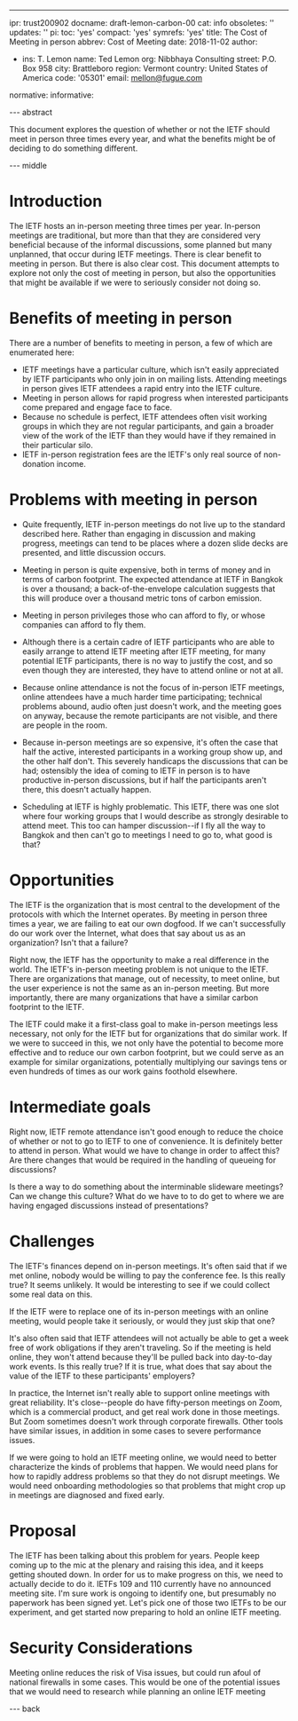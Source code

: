 ---
ipr: trust200902
docname: draft-lemon-carbon-00
cat: info
obsoletes: ''
updates: ''
pi:
  toc: 'yes'
  compact: 'yes'
  symrefs: 'yes'
title: The Cost of Meeting in person
abbrev: Cost of Meeting
date: 2018-11-02
author:
- ins: T. Lemon
  name: Ted Lemon
  org: Nibbhaya Consulting
  street: P.O. Box 958
  city: Brattleboro
  region: Vermont
  country: United States of America
  code: '05301'
  email: mellon@fugue.com

normative:
informative:


--- abstract

This document explores the question of whether or not the IETF should meet in person
three times every year, and what the benefits might be of deciding to do something
different.

--- middle

# Introduction

The IETF hosts an in-person meeting three times per year.   In-person meetings are traditional,
but more than that they are considered very beneficial because of the informal discussions, some
planned but many unplanned, that occur during IETF meetings.   There is clear benefit to meeting
in person.   But there is also clear cost.   This document attempts to explore not only the cost
of meeting in person, but also the opportunities that might be available if we were to seriously
consider not doing so.

# Benefits of meeting in person

There are a number of benefits to meeting in person, a few of which are enumerated here:

* IETF meetings have a particular culture, which isn't easily appreciated by IETF participants
  who only join in on mailing lists.   Attending meetings in person gives IETF attendees a
  rapid entry into the IETF culture.
* Meeting in person allows for rapid progress when interested participants come prepared and
  engage face to face.
* Because no schedule is perfect, IETF attendees often visit working groups in which they
  are not regular participants, and gain a broader view of the work of the IETF than they
  would have if they remained in their particular silo.
* IETF in-person registration fees are the IETF's only real source of non-donation income.

# Problems with meeting in person

* Quite frequently, IETF in-person meetings do not live up to the standard described here.
  Rather than engaging in discussion and making progress, meetings can tend to be places where
  a dozen slide decks are presented, and little discussion occurs.

* Meeting in person is quite expensive, both in terms of money and in terms of carbon footprint.
  The expected attendance at IETF in Bangkok is over a thousand; a back-of-the-envelope calculation
  suggests that this will produce over a thousand metric tons of carbon emission.

* Meeting in person privileges those who can afford to fly, or whose companies can afford to fly
  them.

* Although there is a certain cadre of IETF participants who are able to easily arrange to
  attend IETF meeting after IETF meeting, for many potential IETF participants, there is no way
  to justify the cost, and so even though they are interested, they have to attend online or not
  at all.

* Because online attendance is not the focus of in-person IETF meetings, online attendees 
  have a much harder time participating; technical problems abound, audio often just doesn't work,
  and the meeting goes on anyway, because the remote participants are not visible, and there are
  people in the room.

* Because in-person meetings are so expensive, it's often the case that half the active,
  interested participants in a working group show up, and the other half don't.  This severely
  handicaps the discussions that can be had; ostensibly the idea of coming to IETF in person is
  to have productive in-person discussions, but if half the participants aren't there, this
  doesn't actually happen.

* Scheduling at IETF is highly problematic.   This IETF, there was one slot where four working
  groups that I would describe as strongly desirable to attend meet.   This too can hamper
  discussion--if I fly all the way to Bangkok and then can't go to meetings I need to go to,
  what good is that?

# Opportunities

The IETF is the organization that is most central to the development of the protocols with which
the Internet operates.   By meeting in person three times a year, we are failing to eat our own
dogfood.   If we can't successfully do our work over the Internet, what does that say about us
as an organization?   Isn't that a failure?

Right now, the IETF has the opportunity to make a real difference in the world.  The IETF's
in-person meeting problem is not unique to the IETF.  There are organizations that manage, out
of necessity, to meet online, but the user experience is not the same as an in-person meeting.
But more importantly, there are many organizations that have a similar carbon footprint to the
IETF.

The IETF could make it a first-class goal to make in-person meetings less necessary, not only
for the IETF but for organizations that do similar work.   If we were to succeed in this, we
not only have the potential to become more effective and to reduce our own carbon footprint,
but we could serve as an example for similar organizations, potentially multiplying our savings
tens or even hundreds of times as our work gains foothold elsewhere.

# Intermediate goals

Right now, IETF remote attendance isn't good enough to reduce the choice of whether or not to
go to IETF to one of convenience.   It is definitely better to attend in person.   What would
we have to change in order to affect this?   Are there changes that would be required in the
handling of queueing for discussions?

Is there a way to do something about the interminable slideware meetings?   Can we change this
culture?   What do we have to to do get to where we are having engaged discussions instead of
presentations?

# Challenges

The IETF's finances depend on in-person meetings.   It's often said that if we met online,
nobody would be willing to pay the conference fee.   Is this really true?   It seems unlikely.
It would be interesting to see if we could collect some real data on this.

If the IETF were to replace one of its in-person meetings with an online meeting, would people
take it seriously, or would they just skip that one?

It's also often said that IETF attendees will not actually be able to get a week free of work
obligations if they aren't traveling.  So if the meeting is held online, they won't attend
because they'll be pulled back into day-to-day work events.   Is this really true?   If it is
true, what does that say about the value of the IETF to these participants' employers?

In practice, the Internet isn't really able to support online meetings with great reliability.
It's close--people do have fifty-person meetings on Zoom, which is a commercial product, and get
real work done in those meetings.  But Zoom sometimes doesn't work through corporate firewalls.
Other tools have similar issues, in addition in some cases to severe performance issues.

If we were going to hold an IETF meeting online, we would need to better characterize the kinds
of problems that happen.   We would need plans for how to rapidly address problems so that they
do not disrupt meetings.   We would need onboarding methodologies so that problems that might
crop up in meetings are diagnosed and fixed early.

# Proposal

The IETF has been talking about this problem for years.  People keep coming up to the mic at the
plenary and raising this idea, and it keeps getting shouted down.  In order for us to make
progress on this, we need to actually decide to do it.  IETFs 109 and 110 currently have no
announced meeting site.  I'm sure work is ongoing to identify one, but presumably no paperwork
has been signed yet.  Let's pick one of those two IETFs to be our experiment, and get started
now preparing to hold an online IETF meeting.

# Security Considerations

Meeting online reduces the risk of Visa issues, but could run afoul of national firewalls in some
cases.   This would be one of the potential issues that we would need to research while planning
an online IETF meeting

--- back

